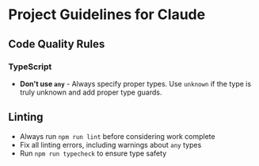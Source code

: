 # Project Guidelines for Claude

## Code Quality Rules

### TypeScript
- **Don't use `any`** - Always specify proper types. Use `unknown` if the type is truly unknown and add proper type guards.

## Linting
- Always run `npm run lint` before considering work complete
- Fix all linting errors, including warnings about `any` types
- Run `npm run typecheck` to ensure type safety